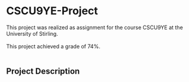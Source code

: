 # CSCU9YE-Project

This project was realized as assignment for the course CSCU9YE at the University of Stirling.<br><br>
This project achieved a grade of 74%.
<br><br>
<h2>Project Description</h2>
